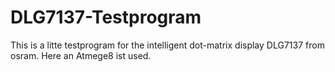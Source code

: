 # DLG7137-Testprogram
This is a litte testprogram for the intelligent dot-matrix display DLG7137 from osram. Here an Atmege8 ist used.
